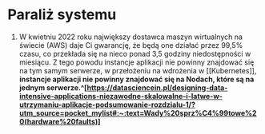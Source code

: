 # Paraliż systemu
1. W kwietniu 2022 roku największy dostawca maszyn wirtualnych na świecie (AWS) daje Ci gwarancję, że będą one działać przez 99,5% czasu, co przekłada się na nieco ponad 3,5 godziny niedostępności w miesiącu. Z tego powodu instancje aplikacji nie powinny znajdować się na tym samym serwerze, w przełożeniu na wdrożenia w [[Kubernetes]], **instancje aplikacji nie powinny znajdować się na Nodach, które są na jednym serwerze.^[https://datasciencein.pl/designing-data-intensive-applications-niezawodne-skalowalne-i-latwe-w-utrzymaniu-aplikacje-podsumowanie-rozdzialu-1/?utm_source=pocket_mylist#:~:text=Wady%20sprz%C4%99towe%20(hardware%20faults)]** 
